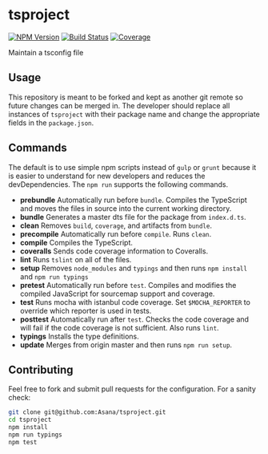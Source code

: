 # tsproject

[![NPM Version][npm-image]][npm-url] [![Build Status][travis-image]][travis-url] [![Coverage][coveralls-image]][coveralls-url]

Maintain a tsconfig file

## Usage

This repository is meant to be forked and kept as another git remote so future
changes can be merged in. The developer should replace all instances of
`tsproject` with their package name and change the appropriate fields
in the `package.json`.

## Commands

The default is to use simple npm scripts instead of `gulp` or `grunt` because
it is easier to understand for new developers and reduces the devDependencies.
The `npm run` supports the following commands.

- **prebundle** Automatically run before `bundle`. Compiles the TypeScript and
  moves the files in source into the current working directory.
- **bundle** Generates a master dts file for the package from `index.d.ts`.
- **clean** Removes `build`, `coverage`, and artifacts from `bundle`.
- **precompile** Automatically run before `compile`. Runs `clean`.
- **compile** Compiles the TypeScript.
- **coveralls** Sends code coverage information to Coveralls.
- **lint** Runs `tslint` on all of the files.
- **setup** Removes `node_modules` and `typings` and then runs `npm install` and
  `npm run typings`
- **pretest** Automatically run before `test`. Compiles and modifies the
  compiled JavaScript for sourcemap support and coverage.
- **test** Runs mocha with istanbul code coverage. Set `$MOCHA_REPORTER` to
  override which reporter is used in tests.
- **posttest** Automatically run after `test`. Checks the code coverage and will
  fail if the code coverage is not sufficient. Also runs `lint`.
- **typings** Installs the type definitions.
- **update** Merges from origin master and then runs `npm run setup`.

## Contributing

Feel free to fork and submit pull requests for the configuration. For a sanity
check:

```sh
git clone git@github.com:Asana/tsproject.git
cd tsproject
npm install
npm run typings
npm test
```

[npm-url]: https://www.npmjs.org/package/tsproject
[npm-image]: http://img.shields.io/npm/v/tsproject.svg?style=flat-square

[travis-url]: http://travis-ci.org/Asana/tsproject
[travis-image]: http://img.shields.io/travis/Asana/tsproject.svg?style=flat-square

[coveralls-url]: https://coveralls.io/r/Asana/tsproject
[coveralls-image]: https://img.shields.io/coveralls/Asana/tsproject/master.svg?style=flat-square
